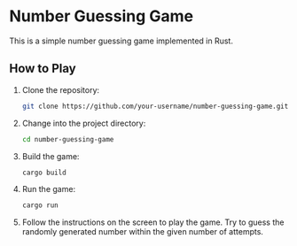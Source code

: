 # Number Guessing Game

This is a simple number guessing game implemented in Rust.

## How to Play

1. Clone the repository:
    ```bash
    git clone https://github.com/your-username/number-guessing-game.git
    ```

2. Change into the project directory:
    ```bash
    cd number-guessing-game
    ```

3. Build the game:
    ```bash
    cargo build
    ```

4. Run the game:
    ```bash
    cargo run
    ```

5. Follow the instructions on the screen to play the game. Try to guess the randomly generated number within the given number of attempts.
